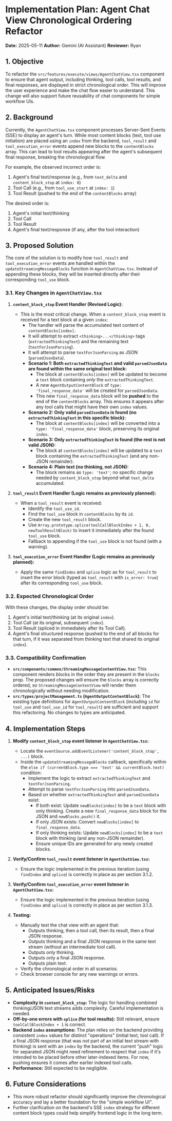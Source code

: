 # Implementation Plan: Agent Chat View Chronological Ordering Refactor

**Date:** 2025-05-11
**Author:** Gemini (AI Assistant)
**Reviewer:** Ryan

## 1. Objective

To refactor the `src/features/execute/views/AgentChatView.tsx` component to ensure that agent output, including thinking, tool calls, tool results, and final responses, are displayed in strict chronological order. This will improve the user experience and make the chat flow easier to understand. This change will also support future reusability of chat components for simple workflow UIs.

## 2. Background

Currently, the `AgentChatView.tsx` component processes Server-Sent Events (SSE) to display an agent's turn. While most content blocks (text, tool use initiation) are placed using an `index` from the backend, `tool_result` and `tool_execution_error` events append new blocks to the `contentBlocks` array. This can lead to tool results appearing after the agent's subsequent final response, breaking the chronological flow.

For example, the observed incorrect order is:
1.  Agent's final text/response (e.g., from `text_delta` and `content_block_stop` at `index: 0`)
2.  Tool Call (e.g., from `tool_use_start` at `index: 1`)
3.  Tool Result (pushed to the end of the `contentBlocks` array)

The desired order is:
1.  Agent's initial text/thinking
2.  Tool Call
3.  Tool Result
4.  Agent's final text/response (if any, after the tool interaction)

## 3. Proposed Solution

The core of the solution is to modify how `tool_result` and `tool_execution_error` events are handled within the `updateStreamingMessageBlocks` function in `AgentChatView.tsx`. Instead of appending these blocks, they will be inserted directly after their corresponding `tool_use` block.

### 3.1. Key Changes in `AgentChatView.tsx`

1.  **`content_block_stop` Event Handler (Revised Logic):**
    *   This is the most critical change. When a `content_block_stop` event is received for a text block at a given `index`:
        *   The handler will parse the accumulated text content of `contentBlocks[index]`.
        *   It will attempt to extract `<thinking>...</thinking>` tags (`extractedThinkingText`) and the remaining text (`textForJsonParsing`).
        *   It will attempt to parse `textForJsonParsing` as JSON (`parsedJsonData`).
        *   **Scenario 1: Both `extractedThinkingText` and valid `parsedJsonData` are found within the same original text block:**
            *   The block at `contentBlocks[index]` will be updated to become a `text` block containing *only* the `extractedThinkingText`.
            *   A *new* `AgentOutputContentBlock` of `type: 'final_response_data'` will be created for `parsedJsonData`.
            *   This new `final_response_data` block will be **pushed** to the end of the `contentBlocks` array. This ensures it appears after any tool calls that might have their own `index` values.
        *   **Scenario 2: Only valid `parsedJsonData` is found (no `extractedThinkingText` in this specific block):**
            *   The block at `contentBlocks[index]` will be converted into a `type: 'final_response_data'` block, preserving its original `index`.
        *   **Scenario 3: Only `extractedThinkingText` is found (the rest is not valid JSON):**
            *   The block at `contentBlocks[index]` will be updated to a `text` block containing the `extractedThinkingText` (and any non-JSON remainder).
        *   **Scenario 4: Plain text (no thinking, not JSON):**
            *   The block remains as `type: 'text'`; no specific change needed by `content_block_stop` beyond what `text_delta` accumulated.

2.  **`tool_result` Event Handler (Logic remains as previously planned):**
    *   When a `tool_result` event is received:
        *   Identify the `tool_use_id`.
        *   Find the `tool_use` block in `contentBlocks` by its `id`.
        *   Create the new `tool_result` block.
        *   Use `Array.prototype.splice(toolCallBlockIndex + 1, 0, newToolResultBlock)` to insert it immediately after the found `tool_use` block.
        *   Fallback to appending if the `tool_use` block is not found (with a warning).

3.  **`tool_execution_error` Event Handler (Logic remains as previously planned):**
    *   Apply the same `findIndex` and `splice` logic as for `tool_result` to insert the error block (typed as `tool_result` with `is_error: true`) after its corresponding `tool_use` block.

### 3.2. Expected Chronological Order

With these changes, the display order should be:
1.  Agent's initial text/thinking (at its original `index`).
2.  Tool Call (at its original, subsequent `index`).
3.  Tool Result (spliced in immediately after its Tool Call).
4.  Agent's final structured response (pushed to the end of all blocks for that turn, if it was separated from thinking text that shared its original `index`).

### 3.3. Compatibility Confirmation

*   **`src/components/common/StreamingMessageContentView.tsx`:** This component renders blocks in the order they are present in the `blocks` prop. The proposed changes will ensure the `blocks` array is correctly ordered, so `StreamingMessageContentView` will render them chronologically without needing modification.
*   **`src/types/projectManagement.ts` (`AgentOutputContentBlock`):** The existing type definitions for `AgentOutputContentBlock` (including `id` for `tool_use` and `tool_use_id` for `tool_result`) are sufficient and support this refactoring. No changes to types are anticipated.

## 4. Implementation Steps

1.  **Modify `content_block_stop` event listener in `AgentChatView.tsx`:**
    *   Locate the `eventSource.addEventListener('content_block_stop', ...)` block.
    *   Inside the `updateStreamingMessageBlocks` callback, specifically within the `else if (currentBlock.type === 'text' && currentBlock.text)` condition:
        *   Implement the logic to extract `extractedThinkingText` and `textForJsonParsing`.
        *   Attempt to parse `textForJsonParsing` into `parsedJsonData`.
        *   Based on whether `extractedThinkingText` and `parsedJsonData` exist:
            *   If both exist: Update `newBlocks[index]` to be a `text` block with only thinking. Create a new `final_response_data` block for the JSON and `newBlocks.push()` it.
            *   If only JSON exists: Convert `newBlocks[index]` to `final_response_data`.
            *   If only thinking exists: Update `newBlocks[index]` to be a `text` block with thinking (and any non-JSON remainder).
            *   Ensure unique IDs are generated for any newly created blocks.

2.  **Verify/Confirm `tool_result` event listener in `AgentChatView.tsx`:**
    *   Ensure the logic implemented in the previous iteration (using `findIndex` and `splice`) is correctly in place as per section 3.1.2.

3.  **Verify/Confirm `tool_execution_error` event listener in `AgentChatView.tsx`:**
    *   Ensure the logic implemented in the previous iteration (using `findIndex` and `splice`) is correctly in place as per section 3.1.3.

4.  **Testing:**
    *   Manually test the chat view with an agent that:
        *   Outputs thinking, then a tool call, then its result, then a final JSON response.
        *   Outputs thinking and a final JSON response in the same text stream (without an intermediate tool call).
        *   Outputs only thinking.
        *   Outputs only a final JSON response.
        *   Outputs plain text.
    *   Verify the chronological order in all scenarios.
    *   Check browser console for any new warnings or errors.

## 5. Anticipated Issues/Risks

*   **Complexity in `content_block_stop`:** The logic for handling combined thinking/JSON text streams adds complexity. Careful implementation is needed.
*   **Off-by-one errors with `splice` (for tool results):** Still relevant, ensure `toolCallBlockIndex + 1` is correct.
*   **Backend `index` assumptions:** The plan relies on the backend providing consistent `index` values for distinct "operations" (initial text, tool call). If a final JSON response (that was *not* part of an initial text stream with thinking) is sent with an `index` by the backend, the current "push" logic for separated JSON might need refinement to respect that `index` if it's intended to be placed before other later-indexed items. For now, pushing ensures it comes after earlier indexed tool calls.
*   **Performance:** Still expected to be negligible.

## 6. Future Considerations

*   This more robust refactor should significantly improve the chronological accuracy and lay a better foundation for the "simple workflow UI".
*   Further clarification on the backend's SSE `index` strategy for different content block types could help simplify frontend logic in the long term.
